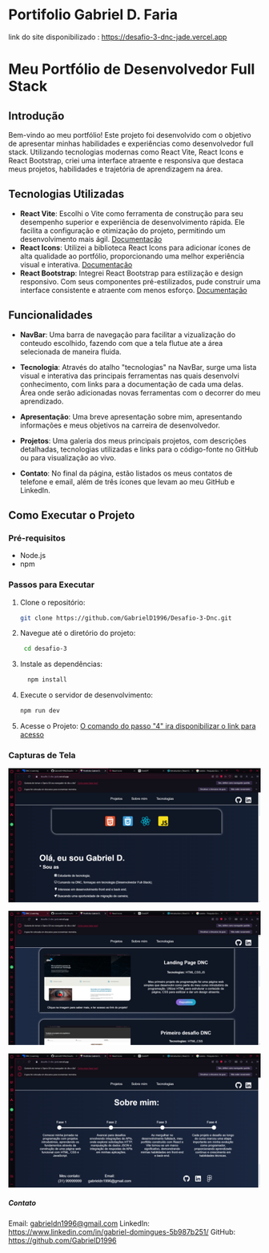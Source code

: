 # Portifolio Gabriel D. Faria

link do site disponibilizado : https://desafio-3-dnc-jade.vercel.app


# Meu Portfólio de Desenvolvedor Full Stack

## Introdução

Bem-vindo ao meu portfólio! Este projeto foi desenvolvido com o objetivo de apresentar minhas habilidades e experiências como desenvolvedor full stack. Utilizando tecnologias modernas como React Vite, React Icons e React Bootstrap, criei uma interface atraente e responsiva que destaca meus projetos, habilidades e trajetória de aprendizagem na área.

## Tecnologias Utilizadas

- **React Vite**: Escolhi o Vite como ferramenta de construção para seu desempenho superior e experiência de desenvolvimento rápida. Ele facilita a configuração e otimização do projeto, permitindo um desenvolvimento mais ágil.
    [Documentação](https://pt.vitejs.dev/guide/)
- **React Icons**: Utilizei a biblioteca React Icons para adicionar ícones de alta qualidade ao portfólio, proporcionando uma melhor experiência visual e interativa.
    [Documentação](https://react-icons.github.io/react-icons/)
- **React Bootstrap**: Integrei React Bootstrap para estilização e design responsivo. Com seus componentes pré-estilizados, pude construir uma interface consistente e atraente com menos esforço.
    [Documentação](https://react-bootstrap.netlify.app/docs/getting-started/introduction)

## Funcionalidades

- **NavBar**: Uma barra de navegação para facilitar a vizualização do conteudo escolhido, fazendo com que a tela flutue ate a área          selecionada de maneira fluida.

- **Tecnologia**: Através do atalho "tecnologias" na NavBar, surge uma lista visual e interativa das principais ferramentas nas quais desenvolvi conhecimento, com links para a documentação de cada uma delas. Área onde serão adicionadas novas ferramentas com o decorrer do meu aprendizado.

- **Apresentação**: Uma breve apresentação sobre mim, apresentando informações e meus objetivos na carreira de desenvolvedor.

- **Projetos**: Uma galeria dos meus principais projetos, com descrições detalhadas, tecnologias utilizadas e links para o código-fonte no GitHub ou para visualização ao vivo.


- **Contato**: No final da página, estão listados os meus contatos de telefone e email, além de três ícones que levam ao meu GitHub e LinkedIn.

## Como Executar o Projeto

### Pré-requisitos

- Node.js 
- npm 

### Passos para Executar

1. Clone o repositório:
    ```sh
    git clone https://github.com/GabrielD1996/Desafio-3-Dnc.git

2. Navegue até o diretório do projeto:
    ```sh
     cd desafio-3

3. Instale as dependências:
    ```sh
      npm install
4. Execute o servidor de desenvolvimento:
    ```sh
    npm run dev
5. Acesse o Projeto:
    [O comando do passo "4" ira disponibilizar o link para acesso](http://localhost:5173/)

### Capturas de Tela

![Print da tela inicial da pagina.](./src/assets/Tela-inicial.png)
    
![Print da tela onde estão apresentados os projetos.](./src/assets/Tela-de-projetos.png)

![Print da tela com a timeline sobre mim e footer.](./src/assets/Tela-Sobre-Min.png)

##### Contato   

Email: gabrieldn1996@gmail.com
LinkedIn: https://www.linkedin.com/in/gabriel-domingues-5b987b251/
GitHub: https://github.com/GabrielD1996
